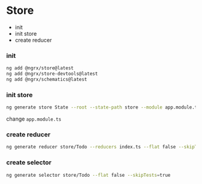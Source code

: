 # Store
* init
* init store
* create reducer


### init
```sh
ng add @ngrx/store@latest
ng add @ngrx/store-devtools@latest
ng add @ngrx/schematics@latest
```
### init store
```sh
ng generate store State --root --state-path store --module app.module.ts
```
change `app.module.ts`

### create reducer
```sh
ng generate reducer store/Todo --reducers index.ts --flat false --skipTests=true
```
### create selector
```sh
ng generate selector store/Todo --flat false --skipTests=true
```

